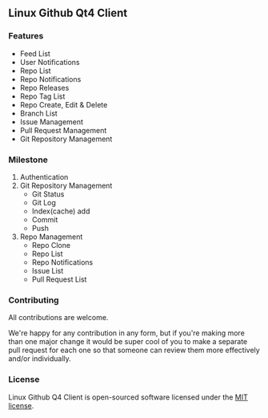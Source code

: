 Linux Github Qt4 Client
----------------------------

### Features

- Feed List
- User Notifications
- Repo List
- Repo Notifications
- Repo Releases
- Repo Tag List
- Repo Create, Edit & Delete
- Branch List
- Issue Management
- Pull Request Management
- Git Repository Management

### Milestone

1. Authentication
2. Git Repository Management
	- Git Status
	- Git Log
	- Index(cache) add
	- Commit
	- Push
3. Repo Management
	- Repo Clone
	- Repo List
	- Repo Notifications
	- Issue List
	- Pull Request List

### Contributing

All contributions are welcome.

We're happy for any contribution in any form, but if you're making more 
than one major change it would be super cool of you to make a separate 
pull request for each one so that someone can review them more 
effectively and/or individually.

### License

Linux Github Q4 Client is open-sourced software licensed under the [MIT 
license](http://opensource.org/licenses/MIT).
